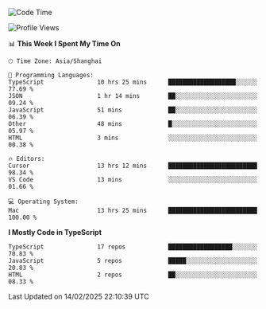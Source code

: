 <!--START_SECTION:waka-->
![Code Time](http://img.shields.io/badge/Code%20Time-7%2C276%20hrs%2048%20mins-blue)

![Profile Views](http://img.shields.io/badge/Profile%20Views-4-blue)

📊 **This Week I Spent My Time On** 

```text
🕑︎ Time Zone: Asia/Shanghai

💬 Programming Languages: 
TypeScript               10 hrs 25 mins      ███████████████████░░░░░░   77.69 % 
JSON                     1 hr 14 mins        ██░░░░░░░░░░░░░░░░░░░░░░░   09.24 % 
JavaScript               51 mins             ██░░░░░░░░░░░░░░░░░░░░░░░   06.39 % 
Other                    48 mins             █░░░░░░░░░░░░░░░░░░░░░░░░   05.97 % 
HTML                     3 mins              ░░░░░░░░░░░░░░░░░░░░░░░░░   00.38 % 

🔥 Editors: 
Cursor                   13 hrs 12 mins      █████████████████████████   98.34 % 
VS Code                  13 mins             ░░░░░░░░░░░░░░░░░░░░░░░░░   01.66 % 

💻 Operating System: 
Mac                      13 hrs 25 mins      █████████████████████████   100.00 % 
```

**I Mostly Code in TypeScript** 

```text
TypeScript               17 repos            ██████████████████░░░░░░░   70.83 % 
JavaScript               5 repos             █████░░░░░░░░░░░░░░░░░░░░   20.83 % 
HTML                     2 repos             ██░░░░░░░░░░░░░░░░░░░░░░░   08.33 % 
```




 Last Updated on 14/02/2025 22:10:39 UTC
<!--END_SECTION:waka-->
